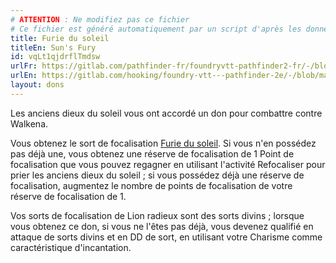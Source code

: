 ```yaml
---
# ATTENTION : Ne modifiez pas ce fichier
# Ce fichier est généré automatiquement par un script d'après les données du module Foundry VTT officiel et de sa traduction
title: Furie du soleil
titleEn: Sun's Fury
id: vqLt1qjdrflTmdsw
urlFr: https://gitlab.com/pathfinder-fr/foundryvtt-pathfinder2-fr/-/blob/master/data/feats/vqLt1qjdrflTmdsw.htm
urlEn: https://gitlab.com/hooking/foundry-vtt---pathfinder-2e/-/blob/master/packs/data/feats.db/sun-s-fury.json
layout: dons
---
```

Les anciens dieux du soleil vous ont accordé un don pour combattre contre Walkena.

Vous obtenez le sort de focalisation [Furie du soleil](../sorts/furie-du-soleil.md). Si vous n'en possédez pas déjà une, vous obtenez une réserve de focalisation de 1 Point de focalisation que vous pouvez regagner en utilisant l'activité Refocaliser pour prier les anciens dieux du soleil ; si vous possédez déjà une réserve de focalisation, augmentez le nombre de points de focalisation de votre réserve de focalisation de 1.

Vos sorts de focalisation de Lion radieux sont des sorts divins ; lorsque vous obtenez ce don, si vous ne l'êtes pas déjà, vous devenez qualifié en attaque de sorts divins et en DD de sort, en utilisant votre Charisme comme caractéristique d'incantation.
